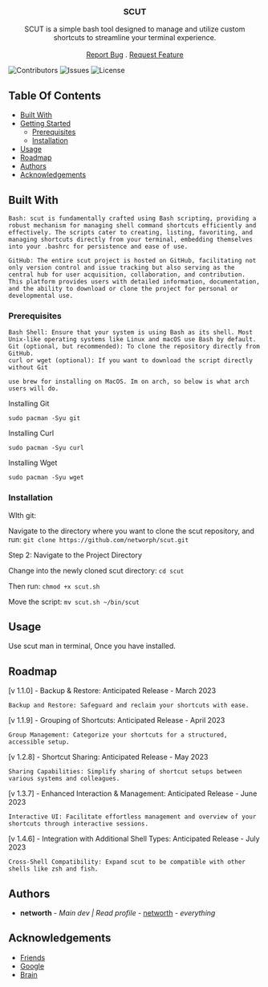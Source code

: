 <br/>
<p align="center">
  <h3 align="center">SCUT</h3>

  <p align="center">
    SCUT is a simple bash tool designed to manage and utilize custom shortcuts to streamline your terminal experience.
    <br/>
    <br/>
    <a href="https://github.com/networph/scut/issues">Report Bug</a>
    .
    <a href="https://github.com/networph/scut/issues">Request Feature</a>
  </p>
</p>

![Contributors](https://img.shields.io/github/contributors/networph/scut?color=dark-green) ![Issues](https://img.shields.io/github/issues/networph/scut) ![License](https://img.shields.io/github/license/networph/scut) 

## Table Of Contents

* [Built With](#built-with)
* [Getting Started](#getting-started)
  * [Prerequisites](#prerequisites)
  * [Installation](#installation)
* [Usage](#usage)
* [Roadmap](#roadmap)
* [Authors](#authors)
* [Acknowledgements](#acknowledgements)

## Built With

    Bash: scut is fundamentally crafted using Bash scripting, providing a robust mechanism for managing shell command shortcuts efficiently and effectively. The scripts cater to creating, listing, favoriting, and managing shortcuts directly from your terminal, embedding themselves into your .bashrc for persistence and ease of use.

    GitHub: The entire scut project is hosted on GitHub, facilitating not only version control and issue tracking but also serving as the central hub for user acquisition, collaboration, and contribution. This platform provides users with detailed information, documentation, and the ability to download or clone the project for personal or developmental use.

### Prerequisites

    Bash Shell: Ensure that your system is using Bash as its shell. Most Unix-like operating systems like Linux and macOS use Bash by default.
    Git (optional, but recommended): To clone the repository directly from GitHub.
    curl or wget (optional): If you want to download the script directly without Git

    use brew for installing on MacOS. Im on arch, so below is what arch users will do.
    
Installing Git

```sudo pacman -Syu git```

Installing Curl

```sudo pacman -Syu curl```

Installing Wget

```sudo pacman -Syu wget```

### Installation

WIth git:

Navigate to the directory where you want to clone the scut repository, and run:
```git clone https://github.com/networph/scut.git```

Step 2: Navigate to the Project Directory

Change into the newly cloned scut directory:
```cd scut```

Then run:
```chmod +x scut.sh```

Move the script:
```mv scut.sh ~/bin/scut```

## Usage

Use scut man in terminal, Once you have installed.

## Roadmap

[v 1.1.0] - Backup & Restore: Anticipated Release - March 2023

    Backup and Restore: Safeguard and reclaim your shortcuts with ease.

[v 1.1.9] - Grouping of Shortcuts: Anticipated Release - April 2023

    Group Management: Categorize your shortcuts for a structured, accessible setup.

[v 1.2.8] - Shortcut Sharing: Anticipated Release - May 2023

    Sharing Capabilities: Simplify sharing of shortcut setups between various systems and colleagues.

[v 1.3.7] - Enhanced Interaction & Management: Anticipated Release - June 2023

    Interactive UI: Facilitate effortless management and overview of your shortcuts through interactive sessions.

[v 1.4.6] - Integration with Additional Shell Types: Anticipated Release - July 2023

    Cross-Shell Compatibility: Expand scut to be compatible with other shells like zsh and fish.


## Authors

* **networth** - *Main dev | Read profile* - [networth](https://github.com/networph/) - *everything*

## Acknowledgements

* [Friends]()
* [Google]()
* [Brain]()
